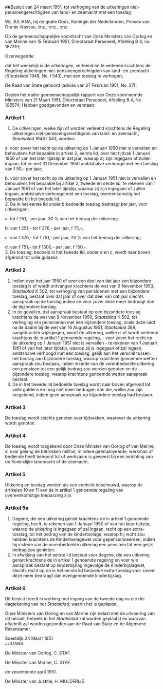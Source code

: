<meta http-equiv='Content-Type' content='text/html; charset=utf-8' />

##Besluit van 24 maart 1951, tot verhoging van de uitkeringen niet-pensioengerechtigden van land- en zeemacht met een toeslag

Wij JULIANA, bij de gratie Gods, Koningin der Nederlanden, Prinses van Oranje-Nassau, enz., enz., enz.

Op de gemeenschappelijke voordracht van Onze Ministers van Oorlog en van Marine van 15 Februari 1951, Directoraat Personeel, Afdeling B 4, no. 187319;

Overwegende:

dat het wenselijk is de uitkeringen, verleend en te verlenen krachtens de Regeling uitkeringen niet-pensioengerechtigden van land- en zeemacht (*Staatsblad* 1948, No. I 543), met een toeslag te verhogen;

De Raad van State gehoord (advies van 27 Februari 1951, No. 27);

Gezien het nader gemeenschappelijk rapport van Onze voornoemde Ministers van 21 Maart 1951, Directoraat Personeel, Afdeling B 4, No. 195574;
Hebben goedgevonden en verstaan:    

### Artikel  1  

1.  De uitkeringen, welke zijn of worden verleend krachtens de Regeling uitkeringen niet-pensioengerechtigden van land- en zeemacht, *Staatsblad* 1948 I 543, worden: 

a. voor zover het recht op de uitkering op 1 Januari 1950 niet is vervallen en behoudens het bepaalde in artikel 2, eerste lid, over het tijdvak 1 Januari 1950 of van het later tijdstip in dat jaar, waarop zij zijn ingegaan of zullen ingaan, tot en met 31 December 1950 ambtshalve verhoogd met een toeslag van f 50,- per jaar;  

b. voor zover het recht op de uitkering op 1 Januari 1951 niet is vervallen en behoudens het bepaalde bij artikel 2, tweede en derde lid, te rekenen van 1 Januari 1951 of van het later tijdstip, waarop zij zijn ingegaan of zullen ingaan, ambtshalve verhoogd met een toeslag, overeenkomstig het bepaalde bij het tweede lid.     
2.  De in het eerste lid onder *b* bedoelde toeslag bedraagt per jaar, voor uitkeringen: 

a. tot f 251,- per jaar, 30 % van het bedrag der uitkering;  

b. van f 251,- tot f 376,- per jaar, f 75,-;  

c. van f 376,- tot f 751,- per jaar, 20 % van het bedrag der uitkering;  

d. van f 751,- tot f 1500,- per jaar, f 150,-.     
3.  De toeslag, bedoeld in het tweede lid, onder *a* en *c*, wordt naar boven afgerond tot volle guldens.   

### Artikel  2  

1.  Indien over het jaar 1950 of over een deel van dat jaar een bijzondere toeslag is of wordt ontvangen krachtens de wet van 9 November 1950, *Staatsblad* K 502, tot verhoging van pensioenen met een bijzondere toeslag, bestaat over dat jaar of over dat deel van dat jaar slechts aanspraak op de toeslag indien en voor zover deze meer bedraagt dan de bijzondere toeslag.   
2.  In de gevallen, dat aanspraak bestaat op een bijzondere toeslag krachtens de wet van 9 November 1950, *Staatsblad* K 502, tot verhoging van pensioenen met een bijzondere toeslag, zoals deze luidt na de daarin bij de wet van 16 Augustus 1951, *Staatsblad* 389, aangebrachte wijzigingen, wordt de uitkering, welke is of wordt verleend krachtens de in artikel 1 genoemde regeling, - voor zover het recht op de uitkering op 1 Januari 1951 niet is vervallen - te rekenen van 1 Januari 1951 of van het later tijdstip, waarop zij is ingegaan of zal ingaan, ambtshalve verhoogd met een toeslag, gelijk aan het verschil tussen: het bedrag aan bijzondere toeslag, waarop krachtens genoemde wetten aanspraak zou bestaan, indien instede van de vorenbedoelde uitkering een pensioen tot een gelijk bedrag zou worden genoten en de bijzondere toeslag, waarop krachtens genoemde wetten aanspraak bestaat.   
3.  De in het tweede lid bedoelde toeslag wordt naar boven afgerond tot volle guldens en mag niet meer bedragen dan die, welke zou zijn toegekend, indien geen aanspraak op bijzondere toeslag had bestaan.   

### Artikel  3  

De toeslag wordt slechts genoten over tijdvakken, waarover de uitkering wordt genoten.  

### Artikel  4  

De toeslag wordt toegekend door Onze Minister van Oorlog of van Marine, al naar gelang de betrokken militair, mindere geëmployeerde, werkman of bediende heeft behoord tot of werkzaam is geweest bij een inrichting van de Koninklijke landmacht of de zeemacht.  

### Artikel  5  

Uitkering en toeslag worden als een eenheid beschouwd, waarop de artikelen 10 en 11 van de in artikel 1 genoemde regeling van overeenkomstige toepassing zijn.  

### Artikel  5a  

1.  Degene, die een uitkering geniet krachtens de in artikel 1 genoemde regeling, heeft, te rekenen van 1 Januari 1950 of van het later tijdstip, waarop de uitkering is ingegaan of zal ingaan, recht op een extra-toeslag, tot het bedrag van de kindertoelage, waarop hij recht zou hebben krachtens de Kindertoelagewet voor gepensionneerden, indien hij instede van de vorenbedoelde uitkering een pensioen tot een gelijk bedrag zou genieten.   
2.  In afwijking van het eerste lid bestaat voor degene, die een uitkering geniet krachtens de in artikel 1 genoemde regeling en voor wie aanspraak bestaat op kinderbijslag ingevolge de Kinderbijslagwet, slechts recht op de in het eerste lid bedoelde extra-toeslag voor zoveel deze meer bedraagt dan evengenoemde kinderbijslag.   

### Artikel  6  

Dit besluit treedt in werking met ingang van de tweede dag na die der dagtekening van het *Staatsblad*, waarin het is geplaatst.  

Onze Ministers van Oorlog en van Marine zijn belast met de uitvoering van dit besluit, hetwelk in het *Staatsblad* zal worden geplaatst en waarvan afschrift zal worden gezonden aan de Raad van State en de Algemene Rekenkamer.   

Soestdijk 
24 Maart 1951  
JULIANA.  

De Minister van Oorlog, 
C. STAF.   

De Minister van Marine, 
C. STAF.   

de zeventiende april 1951. 

De Minister van Justitie, 
H. MULDERIJE.    
